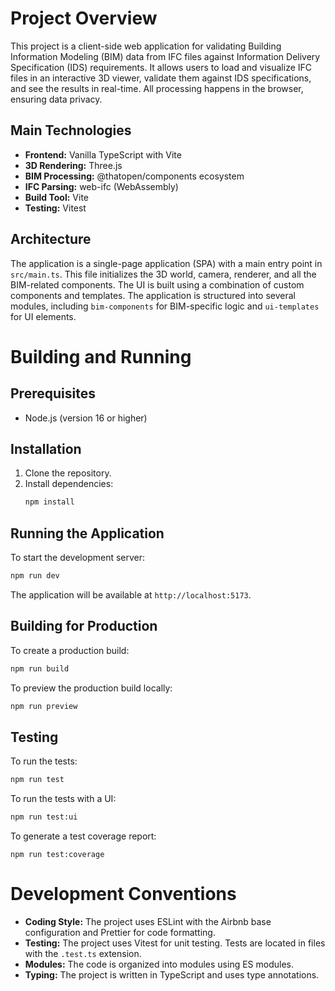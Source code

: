# Project Overview

This project is a client-side web application for validating Building Information Modeling (BIM) data from IFC files against Information Delivery Specification (IDS) requirements. It allows users to load and visualize IFC files in an interactive 3D viewer, validate them against IDS specifications, and see the results in real-time. All processing happens in the browser, ensuring data privacy.

## Main Technologies

*   **Frontend:** Vanilla TypeScript with Vite
*   **3D Rendering:** Three.js
*   **BIM Processing:** @thatopen/components ecosystem
*   **IFC Parsing:** web-ifc (WebAssembly)
*   **Build Tool:** Vite
*   **Testing:** Vitest

## Architecture

The application is a single-page application (SPA) with a main entry point in `src/main.ts`. This file initializes the 3D world, camera, renderer, and all the BIM-related components. The UI is built using a combination of custom components and templates. The application is structured into several modules, including `bim-components` for BIM-specific logic and `ui-templates` for UI elements.

# Building and Running

## Prerequisites

*   Node.js (version 16 or higher)

## Installation

1.  Clone the repository.
2.  Install dependencies:
    ```bash
    npm install
    ```

## Running the Application

To start the development server:

```bash
npm run dev
```

The application will be available at `http://localhost:5173`.

## Building for Production

To create a production build:

```bash
npm run build
```

To preview the production build locally:

```bash
npm run preview
```

## Testing

To run the tests:

```bash
npm run test
```

To run the tests with a UI:

```bash
npm run test:ui
```

To generate a test coverage report:

```bash'
npm run test:coverage
```

# Development Conventions

*   **Coding Style:** The project uses ESLint with the Airbnb base configuration and Prettier for code formatting.
*   **Testing:** The project uses Vitest for unit testing. Tests are located in files with the `.test.ts` extension.
*   **Modules:** The code is organized into modules using ES modules.
*   **Typing:** The project is written in TypeScript and uses type annotations.
